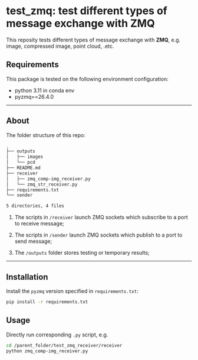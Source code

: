 # test_zmq: test different types of message exchange with ZMQ

This reposity tests different types of message exchange with **ZMQ**, e.g. image, compressed image, point cloud, .etc.

## Requirements

This package is tested on the following environment configuration:

- python 3.11 in conda env
- pyzmq==26.4.0

---

## About

The folder structure of this repo:

```bash
.
├── outputs
│   ├── images
│   └── pcd
├── README.md
├── receiver
│   ├── zmq_comp-img_receiver.py
│   └── zmq_str_receiver.py
├── requirements.txt
└── sender

5 directories, 4 files
```

1. The scripts in `/receiver` launch ZMQ sockets which subscribe to a port to receive message;

2. The scripts in `/sender` launch ZMQ sockets which publish to a port to send message;

3. The `/outputs` folder stores testing or temporary results;

---

## Installation

Install the `pyzmq` version specified in `requirements.txt`:

```bash
pip install -r requirements.txt
```

## Usage

Directly run corresponding `.py` script, e.g.

```bash
cd /parent_folder/test_zmq_receiver/receiver
python zmq_comp-img_receiver.py
```